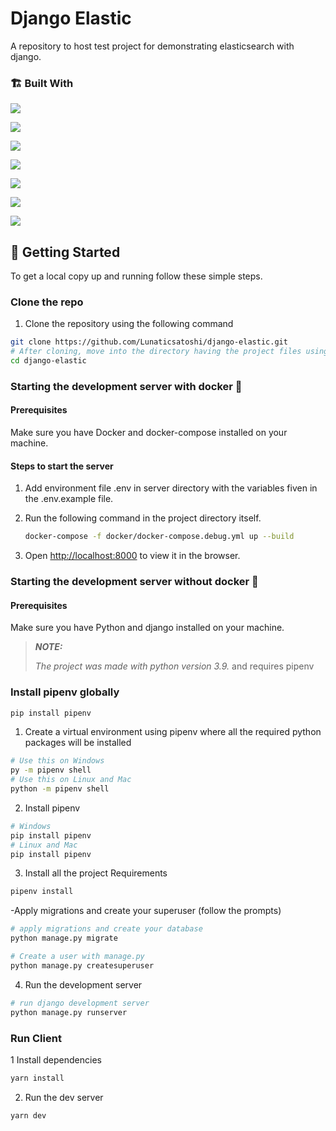 # Django Elastic
A repository to host test project for demonstrating elasticsearch with django.


### 🏗️ Built With

<div>

[<img src="https://img.shields.io/badge/-Next-FFFFFF?style=for-the-badge&labelColor=black&logo=nextdotjs&logoColor=white">](https://nextjs.org/)

[<img src="https://img.shields.io/badge/-SCSS-cc6699?style=for-the-badge&labelColor=black&logo=sass&logoColor=cc6699">](https://sass-lang.com/)

[<img src="https://img.shields.io/badge/Tailwind_CSS-38B2AC?style=for-the-badge&labelColor=black&logo=tailwind-css&logoColor=white" >](https://tailwindcss.com/)

[<img src="https://img.shields.io/badge/-Python-306998?style=for-the-badge&labelColor=black&logo=python&logoColor=4b8bbe" >](https://www.python.org/)

[<img src="https://img.shields.io/badge/-Django-092e20?style=for-the-badge&labelColor=black&logo=Django&logoColor=092e20" >](https://www.djangoproject.com/)

[<img src="https://img.shields.io/badge/SQLite-07405E?style=for-the-badge&labelColor=black&logo=sqlite&logoColor=white" >](https://www.sqlite.org/index.html)

[<img src="https://img.shields.io/badge/-Typescript-007acc?style=for-the-badge&labelColor=black&logo=typescript&logoColor=007acc">](https://www.typescriptlang.org/)

</div>

## 🧩 Getting Started

To get a local copy up and running follow these simple steps.

### Clone the repo
1. Clone the repository using the following command

```bash
git clone https://github.com/Lunaticsatoshi/django-elastic.git
# After cloning, move into the directory having the project files using the change directory command
cd django-elastic
```

### Starting the development server with docker 🐳

#### Prerequisites

Make sure you have Docker and docker-compose installed on your machine.

#### Steps to start the server

1. Add environment file .env in server directory with the variables fiven in the .env.example file.
2. Run the following command in the project directory itself.

      ```sh
      docker-compose -f docker/docker-compose.debug.yml up --build
      ```

3. Open <http://localhost:8000> to view it in the browser.

### Starting the development server without docker 📡

#### Prerequisites

Make sure you have Python and django installed on your machine.

> **_NOTE:_**
>
>_The project was made with python version 3.9._ and requires pipenv

### Install pipenv globally
```bash
pip install pipenv
```

1. Create a virtual environment using pipenv where all the required python packages will be installed

```bash
# Use this on Windows
py -m pipenv shell
# Use this on Linux and Mac
python -m pipenv shell
```
2. Install pipenv

```bash
# Windows
pip install pipenv
# Linux and Mac
pip install pipenv
```

3. Install all the project Requirements
```bash
pipenv install 
```
-Apply migrations and create your superuser (follow the prompts)

```bash
# apply migrations and create your database
python manage.py migrate

# Create a user with manage.py
python manage.py createsuperuser
```


4. Run the development server

```bash
# run django development server
python manage.py runserver
```


### Run Client

1 Install dependencies

```sh
yarn install
```

2. Run the dev server

```sh
yarn dev
```